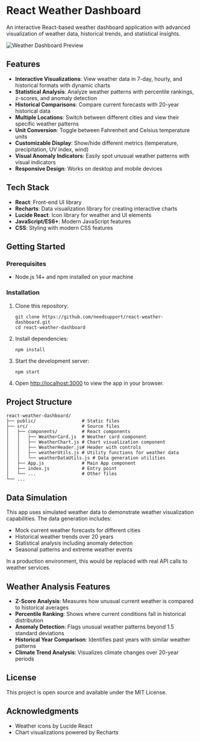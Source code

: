# React Weather Dashboard

An interactive React-based weather dashboard application with advanced visualization of weather data, historical trends, and statistical insights.

![Weather Dashboard Preview](https://i.ibb.co/HN4LD6q/weather-dashboard-preview.jpg)

## Features

- **Interactive Visualizations**: View weather data in 7-day, hourly, and historical formats with dynamic charts
- **Statistical Analysis**: Analyze weather patterns with percentile rankings, z-scores, and anomaly detection
- **Historical Comparisons**: Compare current forecasts with 20-year historical data
- **Multiple Locations**: Switch between different cities and view their specific weather patterns
- **Unit Conversion**: Toggle between Fahrenheit and Celsius temperature units
- **Customizable Display**: Show/hide different metrics (temperature, precipitation, UV index, wind)
- **Visual Anomaly Indicators**: Easily spot unusual weather patterns with visual indicators
- **Responsive Design**: Works on desktop and mobile devices

## Tech Stack

- **React**: Front-end UI library
- **Recharts**: Data visualization library for creating interactive charts
- **Lucide React**: Icon library for weather and UI elements
- **JavaScript/ES6+**: Modern JavaScript features
- **CSS**: Styling with modern CSS features

## Getting Started

### Prerequisites

- Node.js 14+ and npm installed on your machine

### Installation

1. Clone this repository:
   ```
   git clone https://github.com/needsupport/react-weather-dashboard.git
   cd react-weather-dashboard
   ```

2. Install dependencies:
   ```
   npm install
   ```

3. Start the development server:
   ```
   npm start
   ```

4. Open [http://localhost:3000](http://localhost:3000) to view the app in your browser.

## Project Structure

```
react-weather-dashboard/
├── public/                 # Static files
├── src/                    # Source files
│   ├── components/         # React components
│   │   ├── WeatherCard.js  # Weather card component
│   │   ├── WeatherChart.js # Chart visualization component
│   │   ├── WeatherHeader.js# Header with controls
│   │   ├── weatherUtils.js # Utility functions for weather data
│   │   └── weatherDataUtils.js # Data generation utilities
│   ├── App.js              # Main App component
│   ├── index.js            # Entry point
│   └── ...                 # Other files
└── ...
```

## Data Simulation

This app uses simulated weather data to demonstrate weather visualization capabilities. The data generation includes:

- Mock current weather forecasts for different cities
- Historical weather trends over 20 years
- Statistical analysis including anomaly detection
- Seasonal patterns and extreme weather events

In a production environment, this would be replaced with real API calls to weather services.

## Weather Analysis Features

- **Z-Score Analysis**: Measures how unusual current weather is compared to historical averages
- **Percentile Ranking**: Shows where current conditions fall in historical distribution
- **Anomaly Detection**: Flags unusual weather patterns beyond 1.5 standard deviations
- **Historical Year Comparison**: Identifies past years with similar weather patterns
- **Climate Trend Analysis**: Visualizes climate changes over 20-year periods

## License

This project is open source and available under the MIT License.

## Acknowledgments

- Weather icons by Lucide React
- Chart visualizations powered by Recharts
